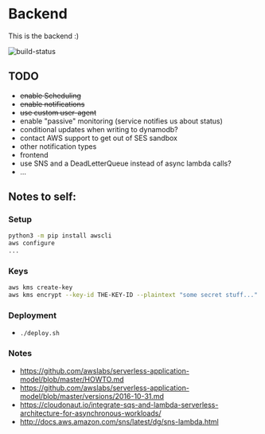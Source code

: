 # Backend
This is the backend :)

![build-status](https://codebuild.eu-central-1.amazonaws.com/badges?uuid=eyJlbmNyeXB0ZWREYXRhIjoiekZnWGx1a2k3Z2xLQnd6Q1h5SG1Tc1Z4RE5nbUZvTXdEUERzc2k0S3EvOEpQVVNkcis1amRoZ20weU92K1prbmowOFNyaGdNdjZnZzJJRlo0c1dqRE9ZPSIsIml2UGFyYW1ldGVyU3BlYyI6Ik5aWUhLN1g2SU5qVTBoMHMiLCJtYXRlcmlhbFNldFNlcmlhbCI6MX0%3D&branch=master)

## TODO
 * ~~enable Scheduling~~
 * ~~enable notifications~~
 * ~~use custom user-agent~~
 * enable "passive" monitoring (service notifies us about status)
 * conditional updates when writing to dynamodb?
 * contact AWS support to get out of SES sandbox
 * other notification types
 * frontend
 * use SNS and a DeadLetterQueue instead of async lambda calls?
 * ...

## Notes to self:

### Setup
```bash
python3 -m pip install awscli
aws configure
...
```

### Keys
```bash
aws kms create-key
aws kms encrypt --key-id THE-KEY-ID --plaintext "some secret stuff..."
```

### Deployment
 * `./deploy.sh`

### Notes
 * https://github.com/awslabs/serverless-application-model/blob/master/HOWTO.md
 * https://github.com/awslabs/serverless-application-model/blob/master/versions/2016-10-31.md
 * https://cloudonaut.io/integrate-sqs-and-lambda-serverless-architecture-for-asynchronous-workloads/
 * http://docs.aws.amazon.com/sns/latest/dg/sns-lambda.html
